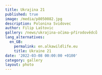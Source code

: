 ```yaml
---
title: Ukrajina 21
published: true
image: /media/p8050082.jpg
description: Polonina Svidovec
author: Filip Laštovic
gallery: /news/ukrajina-očima-přírodovědců
lang_alternatives:
  en_GB:
    permalink: en.alkawildlife.eu
    title: Ukraine 21
date: '2022-03-08 00:00:00 +0100'
category: gallery
layout: photo
---
```



